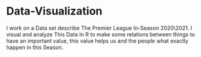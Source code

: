 # Data-Visualization
I work on a Data set describe The Premier League In-Season 2020\2021. I visual and analyze This Data In R to make some relations between things to have an important value, this value helps us and the people what exactly happen in this Season.
